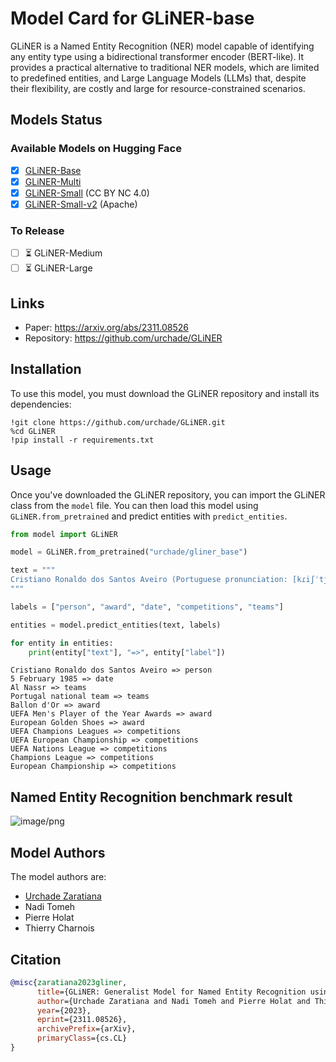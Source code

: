 # Model Card for GLiNER-base

GLiNER is a Named Entity Recognition (NER) model capable of identifying any entity type using a bidirectional transformer encoder (BERT-like). It provides a practical alternative to traditional NER models, which are limited to predefined entities, and Large Language Models (LLMs) that, despite their flexibility, are costly and large for resource-constrained scenarios.

## Models Status

### Available Models on Hugging Face
- [x] [GLiNER-Base](https://huggingface.co/urchade/gliner_base)
- [x] [GLiNER-Multi](https://huggingface.co/urchade/gliner_multi)
- [x] [GLiNER-Small](https://huggingface.co/urchade/gliner_small) (CC BY NC 4.0)
- [x] [GLiNER-Small-v2](https://huggingface.co/urchade/gliner_smallv2) (Apache)

### To Release
- [ ] ⏳ GLiNER-Medium
- [ ] ⏳ GLiNER-Large

## Links

* Paper: https://arxiv.org/abs/2311.08526
* Repository: https://github.com/urchade/GLiNER

## Installation
To use this model, you must download the GLiNER repository and install its dependencies:
```
!git clone https://github.com/urchade/GLiNER.git
%cd GLiNER
!pip install -r requirements.txt
```

## Usage
Once you've downloaded the GLiNER repository, you can import the GLiNER class from the `model` file. You can then load this model using `GLiNER.from_pretrained` and predict entities with `predict_entities`.

```python
from model import GLiNER

model = GLiNER.from_pretrained("urchade/gliner_base")

text = """
Cristiano Ronaldo dos Santos Aveiro (Portuguese pronunciation: [kɾiʃˈtjɐnu ʁɔˈnaldu]; born 5 February 1985) is a Portuguese professional footballer who plays as a forward for and captains both Saudi Pro League club Al Nassr and the Portugal national team. Widely regarded as one of the greatest players of all time, Ronaldo has won five Ballon d'Or awards,[note 3] a record three UEFA Men's Player of the Year Awards, and four European Golden Shoes, the most by a European player. He has won 33 trophies in his career, including seven league titles, five UEFA Champions Leagues, the UEFA European Championship and the UEFA Nations League. Ronaldo holds the records for most appearances (183), goals (140) and assists (42) in the Champions League, goals in the European Championship (14), international goals (128) and international appearances (205). He is one of the few players to have made over 1,200 professional career appearances, the most by an outfield player, and has scored over 850 official senior career goals for club and country, making him the top goalscorer of all time.
"""

labels = ["person", "award", "date", "competitions", "teams"]

entities = model.predict_entities(text, labels)

for entity in entities:
    print(entity["text"], "=>", entity["label"])
```

```
Cristiano Ronaldo dos Santos Aveiro => person
5 February 1985 => date
Al Nassr => teams
Portugal national team => teams
Ballon d'Or => award
UEFA Men's Player of the Year Awards => award
European Golden Shoes => award
UEFA Champions Leagues => competitions
UEFA European Championship => competitions
UEFA Nations League => competitions
Champions League => competitions
European Championship => competitions
```

## Named Entity Recognition benchmark result

![image/png](https://cdn-uploads.huggingface.co/production/uploads/6317233cc92fd6fee317e030/Y5f7tK8lonGqeeO6L6bVI.png)

## Model Authors
The model authors are:
* [Urchade Zaratiana](https://huggingface.co/urchade)
* Nadi Tomeh
* Pierre Holat
* Thierry Charnois

## Citation
```bibtex
@misc{zaratiana2023gliner,
      title={GLiNER: Generalist Model for Named Entity Recognition using Bidirectional Transformer}, 
      author={Urchade Zaratiana and Nadi Tomeh and Pierre Holat and Thierry Charnois},
      year={2023},
      eprint={2311.08526},
      archivePrefix={arXiv},
      primaryClass={cs.CL}
}
```
